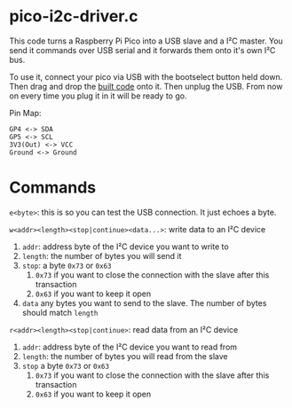 # pico-i2c-driver.c

This code turns a Raspberry Pi Pico into a USB slave and a I²C master. You send it commands over USB serial and it forwards them onto it's own I²C bus.

To use it, connect your pico via USB with the bootselect button held down. Then drag and drop the [built code](https://github.com/jkroso/pico-i2c-driver.c/releases/download/v0.1.0/pico-i2c-driver.c.uf2) onto it. Then unplug the USB. From now on every time you plug it in it will be ready to go.

Pin Map:

```
GP4 <-> SDA
GP5 <-> SCL
3V3(Out) <-> VCC
Ground <-> Ground
```

# Commands

`e<byte>`: this is so you can test the USB connection. It just echoes a byte.

`w<addr><length><stop|continue><data...>`: write data to an I²C device

  1. `addr`: address byte of the I²C device you want to write to
  2. `length`: the number of bytes you will send it
  3. `stop`: a byte `0x73` or `0x63`
      1. `0x73` if you want to close the connection with the slave after this transaction
      2. `0x63` if you want to keep it open
  4. `data` any bytes you want to send to the slave. The number of bytes should match `length`

`r<addr><length><stop|continue>`: read data from an I²C device

  1. `addr`: address byte of the I²C device you want to read from
  2. `length`: the number of bytes you will read from the slave
  3. `stop` a byte `0x73` or `0x63`
      1. `0x73` if you want to close the connection with the slave after this transaction
      2. `0x63` if you want to keep it open
